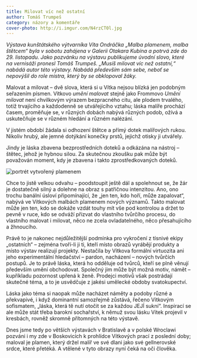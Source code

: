 ```yaml
---
title: Milovat víc než ostatní
author: Tomáš Trumpeš
category: názory a komentáře
cover-photo: http://i.imgur.com/N4rzCT0l.jpg
---
```


*Výstava kunštátského výtvarníka Víta Ondráčka „Malba plamenem, malba štětcem“ byla v sobotu zahájena v Galerii Otakara Kubína a potrvá zde do 29. listopadu. Jako pozvánku na výstavu publikujeme úvodní slovo, které na vernisáži pronesl Tomáš Trumpeš.
„Musíš milovat víc než ostatní,“ nabádá autor této výstavy. Nabádá především sám sebe, neboť se nepovýšil do role mistra, který by se obklopoval žáky.*

Malovat a milovat – dvě slova, která si u Vítka nejsou blízká jen podobným seřazením písmen. Vítkovo *umění malovat* stejně jako Frommovo *Umění milovat* není chvilkovým výrazem bezpracného citu, ale plodem trvalého, totiž trvajícího a každodenně se utvářejícího vztahu; láska malíře prochází časem, proměňuje se, v různých dobách nabývá různých podob, ožívá a uskutečňuje se v různém hledání a různém nalézání.

V jistém období žádala si odhození štětce a přímý dotek malířových rukou. Nikoliv hrubý, ale jemné dotýkání konečky prstů, jejichž otisky ji utvářely.

Jindy je láska zbavena bezprostředních doteků a odkázána na nástroj – štětec, jehož je hybnou silou. Za skutečnou zkoušku pak může být považován moment, kdy je zbavena i takto zprostředkovaných doteků.

<img src="http://i.imgur.com/fQ4nAou.jpg" alt="portrét vytvořený plamenem" class="img-responsive img-popup" data-author="Jana Ondráčková">

Chce to jistě velkou odvahu – poodstoupit ještě dál a spolehnout se, že žár je dostatečně silný a dolehne na obraz s patřičnou intenzitou. Ano, ono trochu banální úsloví připomínající, že „jen ten, kdo hoří, může zapalovat“, nabývá ve Vítkových malbách plamenem nových významů. Takto malovat může jen ten, kdo se dokáže vzdát touhy mít vše pod kontrolou a držet to pevně v ruce, kdo se odváží přizvat do vlastního tvůrčího procesu, do vlastního malovat i milovat, něco ne zcela ovladatelného, něco přesahujícího a žhnoucího.

Právě to je nakonec nejdůležitější podmínka pro vykročení z tísnivé ekipy „ostatních“ – zejména tvoří-li ji ti, kteří místo obrazů vyrábějí produkty a místo výstav realizují projekty. Nestačila by Vítkova formální virtuozita ani jeho experimentální hledačství  – pardon, nacházení – nových tvůrčích postupů. Je to právě láska, která ho odděluje od tvůrců, kteří se plně věnují především umění obchodovat. Společný jim může být možná motiv, námět – kupříkladu pozornost upřená k ženě. Prodejci motivů však postrádají skutečné téma, a to je usvědčuje z jakési umělecké obdoby svatokupectví.

Láska jako téma si naopak může nacházet náměty a podoby různé a překvapivé, i když dominantní samozřejmě zůstává, řečeno Vítkovým sofismatem, „láska, která tě nutí otočit se za každou JEJÍ sukní“. Inspirací se ale může stát třeba barokní sochařství, k němuž svou lásku Vítek projevil v kresbách, rovněž skromně přítomných na této výstavě.

Dnes jsme tedy po větších výstavách v Bratislavě a v polské Wroclawi pozváni i my zde v Boskovicích k prohlídce Vítkových prací z poslední doby; maloval je plamen, který držel malíř ve své dlani jako své gellnerovské srdce, které přetéká.  A vtělené v tyto obrazy nyní čeká na oči člověka.
